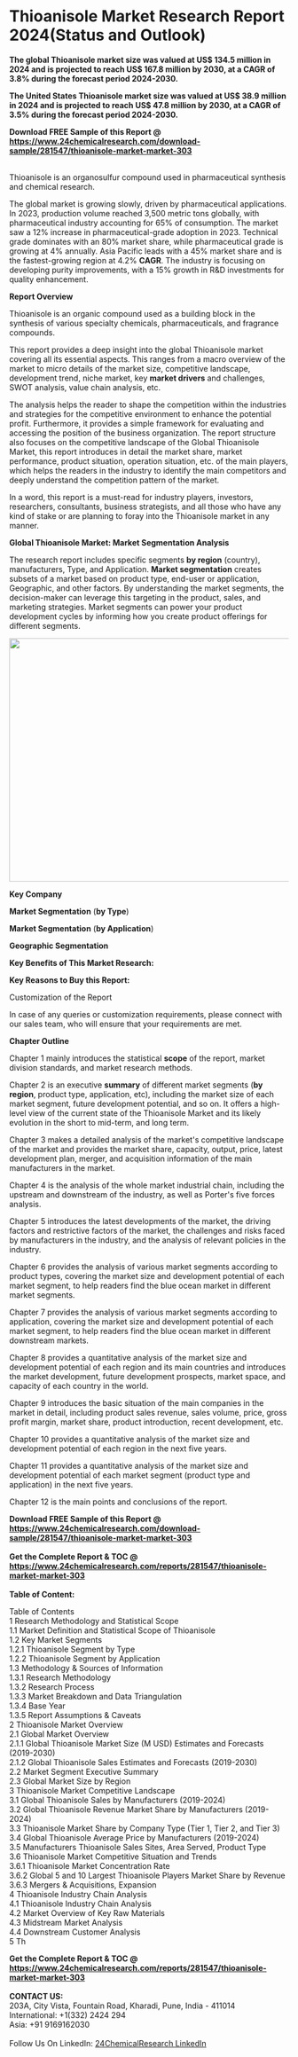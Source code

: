 <h1>Thioanisole Market Research Report 2024(Status and Outlook)</h1><p><strong>The global Thioanisole market size was valued at US$ 134.5 million in 2024 and is projected to reach US$ 167.8 million by 2030, at a CAGR of 3.8% during the forecast period 2024-2030.</strong></p><p>
</p><p><strong>The United States Thioanisole market size was valued at US$ 38.9 million in 2024 and is projected to reach US$ 47.8 million by 2030, at a CAGR of 3.5% during the forecast period 2024-2030.</strong></p><div><b>Download FREE Sample of this Report @ 
            <a href="https://www.24chemicalresearch.com/download-sample/281547/thioanisole-market-market-303">
            https://www.24chemicalresearch.com/download-sample/281547/thioanisole-market-market-303</a></b></div><br><p>
</p><p>Thioanisole is an organosulfur compound used in pharmaceutical synthesis and chemical research.</p><p>
</p><p>The global market is growing slowly, driven by pharmaceutical applications. In 2023, production volume reached 3,500 metric tons globally, with pharmaceutical industry accounting for 65% of consumption. The market saw a 12% increase in pharmaceutical-grade adoption in 2023. Technical grade dominates with an 80% market share, while pharmaceutical grade is growing at 4% annually. Asia Pacific leads with a 45% market share and is the fastest-growing region at 4.2% <strong>CAGR</strong>. The industry is focusing on developing purity improvements, with a 15% growth in R&amp;D investments for quality enhancement.</p><p>
</p><p><strong>Report Overview</strong></p><p>
</p><p></p><p>
</p><p>Thioanisole is an organic compound used as a building block in the synthesis of various specialty chemicals, pharmaceuticals, and fragrance compounds.</p><p>
</p><p>This report provides a deep insight into the global Thioanisole market covering all its essential aspects. This ranges from a macro overview of the market to micro details of the market size, competitive landscape, development trend, niche market, key <strong>market drivers</strong> and challenges, SWOT analysis, value chain analysis, etc.</p><p>
</p><p>The analysis helps the reader to shape the competition within the industries and strategies for the competitive environment to enhance the potential profit. Furthermore, it provides a simple framework for evaluating and accessing the position of the business organization. The report structure also focuses on the competitive landscape of the Global Thioanisole Market, this report introduces in detail the market share, market performance, product situation, operation situation, etc. of the main players, which helps the readers in the industry to identify the main competitors and deeply understand the competition pattern of the market.</p><p>
</p><p>In a word, this report is a must-read for industry players, investors, researchers, consultants, business strategists, and all those who have any kind of stake or are planning to foray into the Thioanisole market in any manner.</p><p>
</p><p><strong>Global Thioanisole Market: Market Segmentation Analysis</strong></p><p>
</p><p>The research report includes specific segments <strong>by region</strong> (country), manufacturers, Type, and Application. <strong>Market segmentation</strong> creates subsets of a market based on product type, end-user or application, Geographic, and other factors. By understanding the market segments, the decision-maker can leverage this targeting in the product, sales, and marketing strategies. Market segments can power your product development cycles by informing how you create product offerings for different segments.</p><p>
</p><p><img alt="" src="https://24chemicalresearch.com/assets/report-images/ThioanisoleMarket.png" style="height:439px; width:731px"></p><p>
</p><p><strong>Key Company</strong></p><p>
</p><p>
<strong>Market Segmentation</strong> (<strong>by Type</strong>)</p><p>
</p><p>
<strong>Market Segmentation</strong> (<strong>by Application</strong>)</p><p>
</p><p>
<strong>Geographic Segmentation</strong></p><p>
</p><p>
<strong>Key Benefits of This Market Research:</strong></p><p>
</p><p>
<strong>Key Reasons to Buy this Report:</strong></p><p>
</p><p>
</p><p>Customization of the Report</p><p>
</p><p>In case of any queries or customization requirements, please connect with our sales team, who will ensure that your requirements are met.</p><p>
</p><p><strong>Chapter Outline</strong></p><p>
</p><p>Chapter 1 mainly introduces the statistical <strong>scope</strong> of the report, market division standards, and market research methods.</p><p>
</p><p>Chapter 2 is an executive <strong>summary</strong> of different market segments (<strong>by region</strong>, product type, application, etc), including the market size of each market segment, future development potential, and so on. It offers a high-level view of the current state of the Thioanisole Market and its likely evolution in the short to mid-term, and long term.</p><p>
</p><p>Chapter 3 makes a detailed analysis of the market's competitive landscape of the market and provides the market share, capacity, output, price, latest development plan, merger, and acquisition information of the main manufacturers in the market.</p><p>
</p><p>Chapter 4 is the analysis of the whole market industrial chain, including the upstream and downstream of the industry, as well as Porter's five forces analysis.</p><p>
</p><p>Chapter 5 introduces the latest developments of the market, the driving factors and restrictive factors of the market, the challenges and risks faced by manufacturers in the industry, and the analysis of relevant policies in the industry.</p><p>
</p><p>Chapter 6 provides the analysis of various market segments according to product types, covering the market size and development potential of each market segment, to help readers find the blue ocean market in different market segments.</p><p>
</p><p>Chapter 7 provides the analysis of various market segments according to application, covering the market size and development potential of each market segment, to help readers find the blue ocean market in different downstream markets.</p><p>
</p><p>Chapter 8 provides a quantitative analysis of the market size and development potential of each region and its main countries and introduces the market development, future development prospects, market space, and capacity of each country in the world.</p><p>
</p><p>Chapter 9 introduces the basic situation of the main companies in the market in detail, including product sales revenue, sales volume, price, gross profit margin, market share, product introduction, recent development, etc.</p><p>
</p><p>Chapter 10 provides a quantitative analysis of the market size and development potential of each region in the next five years.</p><p>
</p><p>Chapter 11 provides a quantitative analysis of the market size and development potential of each market segment (product type and application) in the next five years.</p><p>
</p><p>Chapter 12 is the main points and conclusions of the report.</p><div><b>Download FREE Sample of this Report @ 
            <a href="https://www.24chemicalresearch.com/download-sample/281547/thioanisole-market-market-303">
            https://www.24chemicalresearch.com/download-sample/281547/thioanisole-market-market-303</a></b></div><br><div><b>Get the Complete Report & TOC @ 
            <a href="https://www.24chemicalresearch.com/reports/281547/thioanisole-market-market-303">
            https://www.24chemicalresearch.com/reports/281547/thioanisole-market-market-303</a></b></div><br>
            <b>Table of Content:</b><p>Table of Contents<br />
 1 Research Methodology and Statistical Scope<br />
 1.1 Market Definition and Statistical Scope of Thioanisole<br />
 1.2 Key Market Segments<br />
 1.2.1 Thioanisole Segment by Type<br />
 1.2.2 Thioanisole Segment by Application<br />
 1.3 Methodology & Sources of Information<br />
 1.3.1 Research Methodology<br />
 1.3.2 Research Process<br />
 1.3.3 Market Breakdown and Data Triangulation<br />
 1.3.4 Base Year<br />
 1.3.5 Report Assumptions & Caveats<br />
 2 Thioanisole Market Overview<br />
 2.1 Global Market Overview<br />
 2.1.1 Global Thioanisole Market Size (M USD) Estimates and Forecasts (2019-2030)<br />
 2.1.2 Global Thioanisole Sales Estimates and Forecasts (2019-2030)<br />
 2.2 Market Segment Executive Summary<br />
 2.3 Global Market Size by Region<br />
 3 Thioanisole Market Competitive Landscape<br />
 3.1 Global Thioanisole Sales by Manufacturers (2019-2024)<br />
 3.2 Global Thioanisole Revenue Market Share by Manufacturers (2019-2024)<br />
 3.3 Thioanisole Market Share by Company Type (Tier 1, Tier 2, and Tier 3)<br />
 3.4 Global Thioanisole Average Price by Manufacturers (2019-2024)<br />
 3.5 Manufacturers Thioanisole Sales Sites, Area Served, Product Type<br />
 3.6 Thioanisole Market Competitive Situation and Trends<br />
 3.6.1 Thioanisole Market Concentration Rate<br />
 3.6.2 Global 5 and 10 Largest Thioanisole Players Market Share by Revenue<br />
 3.6.3 Mergers & Acquisitions, Expansion<br />
 4 Thioanisole Industry Chain Analysis<br />
 4.1 Thioanisole Industry Chain Analysis<br />
 4.2 Market Overview of Key Raw Materials<br />
 4.3 Midstream Market Analysis<br />
 4.4 Downstream Customer Analysis<br />
 5 Th</p><div><b>Get the Complete Report & TOC @ 
            <a href="https://www.24chemicalresearch.com/reports/281547/thioanisole-market-market-303">
            https://www.24chemicalresearch.com/reports/281547/thioanisole-market-market-303</a></b></div><br><b>CONTACT US:</b><br>
            203A, City Vista, Fountain Road, Kharadi, Pune, India - 411014<br>
            International: +1(332) 2424 294<br>
            Asia: +91 9169162030 <br><br>
            Follow Us On LinkedIn: <a href="https://www.linkedin.com/company/24chemicalresearch/">24ChemicalResearch LinkedIn</a>